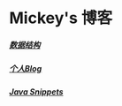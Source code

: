 # Mickey's 博客
##### [数据结构](/data-structure/index "数据结构")
##### [个人Blog](/blog "个人博客")
##### [Java Snippets](/snippets/index.md "代码片段")
<!--

##### [数据结构](/data-structure/index "数据结构")

##### [算法](/algorithm/index)

##### [工具](/tools/index)

##### [面试题总结](/interview "面试题总结")

##### [个人Blog](/blog "个人博客")

##### [各种demo](/demo/index "各种demo")

##### [读书笔记](/readbook/readme  "读书笔记")

##### [源码阅读](/sourceread "源码阅读")

##### [简历模板](/resume-template "简历模板")

##### [遇到的问题](/problem "遇到的问题")

##### [Java Snippets](/snippets/index.md "代码片段")

##### [书单](/booklist/index "技术书单")

##### [面试](/interview-others "Java面试")

##### [课程学习](/courses/index "课程学习")

##### [学习方法论](/learning/index "学习方法")

 ##### [Golang](/languages/go/index) -->